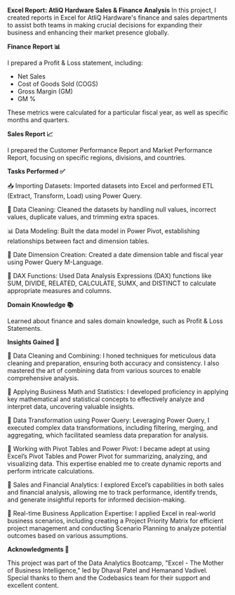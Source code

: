 **Excel Report: AtliQ Hardware Sales & Finance Analysis**
 In this project, I created reports in Excel for AtliQ Hardware's finance and sales departments to assist both teams in making crucial decisions for expanding their business and enhancing their market presence globally.

**Finance Report 📊**

I prepared a Profit & Loss statement, including:
- Net Sales
- Cost of Goods Sold (COGS)
- Gross Margin (GM)
- GM %

These metrics were calculated for a particular fiscal year, as well as specific months and quarters.

**Sales Report 📈**

I prepared the Customer Performance Report and Market Performance Report, focusing on specific regions, divisions, and countries.

**Tasks Performed ✅**

📥 Importing Datasets: Imported datasets into Excel and performed ETL (Extract, Transform, Load) using Power Query.

🧹 Data Cleaning: Cleaned the datasets by handling null values, incorrect values, duplicate values, and trimming extra spaces.

📊 Data Modeling: Built the data model in Power Pivot, establishing relationships between fact and dimension tables.

📅 Date Dimension Creation: Created a date dimension table and fiscal year using Power Query M-Language.

🧮 DAX Functions: Used Data Analysis Expressions (DAX) functions like SUM, DIVIDE, RELATED, CALCULATE, SUMX, and DISTINCT to calculate appropriate measures and columns.

**Domain Knowledge 📚**

Learned about finance and sales domain knowledge, such as Profit & Loss Statements.

**Insights Gained 📘** 

🌟 Data Cleaning and Combining: I honed techniques for meticulous data cleaning and preparation, ensuring both accuracy and consistency. I also mastered the art of combining data from various sources to enable comprehensive analysis.

🌟 Applying Business Math and Statistics: I developed proficiency in applying key mathematical and statistical concepts to effectively analyze and interpret data, uncovering valuable insights.

🌟 Data Transformation using Power Query: Leveraging Power Query, I executed complex data transformations, including filtering, merging, and aggregating, which facilitated seamless data preparation for analysis.

🌟 Working with Pivot Tables and Power Pivot: I became adept at using Excel’s Pivot Tables and Power Pivot for summarizing, analyzing, and visualizing data. This expertise enabled me to create dynamic reports and perform intricate calculations.

🌟 Sales and Financial Analytics: I explored Excel’s capabilities in both sales and financial analysis, allowing me to track performance, identify trends, and generate insightful reports for informed decision-making.

🌟 Real-time Business Application Expertise: I applied Excel in real-world business scenarios, including creating a Project Priority Matrix for efficient project management and conducting Scenario Planning to analyze potential outcomes based on various assumptions.

**Acknowledgments 📣** 

This project was part of the Data Analytics Bootcamp, "Excel - The Mother of Business Intelligence," led by Dhaval Patel and Hemanand Vadivel. Special thanks to them and the Codebasics team for their support and excellent content.
